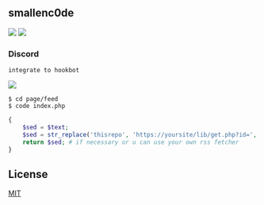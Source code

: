 ## smallenc0de  
![](https://img.shields.io/badge/codename-x265-lightgrey) ![](https://img.shields.io/github/last-commit/sinkaroid/smallenc0de)  
### Discord  
`integrate to hookbot`  

![](https://1.bp.blogspot.com/-ZAnSufSPKi8/XWcjUUFCVCI/AAAAAAAAJqw/Q8SpFfiUftU-QQobxelQj9uGpkyhZ61GgCLcBGAs/s1600/Screenshot_121.png)  

```  
$ cd page/feed
$ code index.php
```  

```php
{
    $sed = $text;
    $sed = str_replace('thisrepo', 'https://yoursite/lib/get.php?id=', $sed);
    return $sed; # if necessary or u can use your own rss fetcher
}
```  

## License
[MIT](https://choosealicense.com/licenses/mit/)
